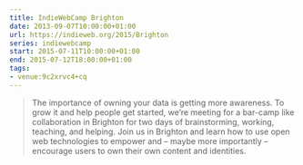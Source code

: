 ```yaml
---
title: IndieWebCamp Brighton
date: 2013-09-07T10:00:00+01:00
url: https://indieweb.org/2015/Brighton
series: indiewebcamp
start: 2015-07-11T10:00:00+01:00
end: 2015-07-12T18:00:00+01:00
tags:
- venue:9c2xrvc4+cq
---
```

> The importance of owning your data is getting more awareness. To grow it and help people get started, we’re meeting for a bar-camp like collaboration in Brighton for two days of brainstorming, working, teaching, and helping. Join us in Brighton and learn how to use open web technologies to empower and – maybe more importantly – encourage users to own their own content and identities.
